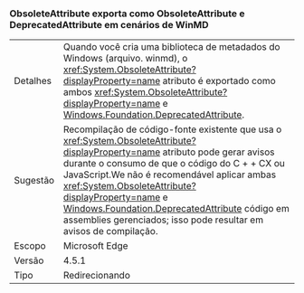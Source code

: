 ### <a name="obsoleteattribute-exports-as-both-obsoleteattribute-and-deprecatedattribute-in-winmd-scenarios"></a>ObsoleteAttribute exporta como ObsoleteAttribute e DeprecatedAttribute em cenários de WinMD

|   |   |
|---|---|
|Detalhes|Quando você cria uma biblioteca de metadados do Windows (arquivo. winmd), o <xref:System.ObsoleteAttribute?displayProperty=name> atributo é exportado como ambos <xref:System.ObsoleteAttribute?displayProperty=name> e [Windows.Foundation.DeprecatedAttribute](https://docs.microsoft.com/uwp/api/windows.foundation.metadata.deprecatedattribute).|
|Sugestão|Recompilação de código-fonte existente que usa o <xref:System.ObsoleteAttribute?displayProperty=name> atributo pode gerar avisos durante o consumo de que o código do C + + CX ou JavaScript.We não é recomendável aplicar ambas <xref:System.ObsoleteAttribute?displayProperty=name> e [ Windows.Foundation.DeprecatedAttribute](https://docs.microsoft.com/uwp/api/windows.foundation.metadata.deprecatedattribute) código em assemblies gerenciados; isso pode resultar em avisos de compilação.|
|Escopo|Microsoft Edge|
|Versão|4.5.1|
|Tipo|Redirecionando|

